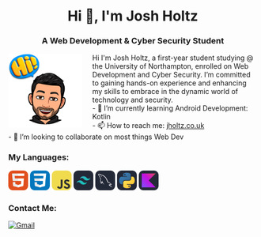 <!-- TOP IMG -->
<!--<img src="code.jpg" style="height: 40vh; width: 100vw;" alt="Code Image">-->

<!--WELCOME-->
<h1 align='center'>Hi 👋, I'm Josh Holtz</h1>
<h3 align='center'>A Web Development & Cyber Security Student</h3>    

<img align="left" src="original-6F2018C6-E372-4B90-B8D2-45F3F07D3251.jpeg" alt='welcomeImg' width="150" height="150" style="margin-right: 20px;"/>

<!--ABOUT-->
<p>
  <div margin-to= 1em; margin-bottom= 1em>
    Hi I'm Josh Holtz, a first-year student studying @ the University of Northampton, enrolled on Web Development and Cyber Security. I’m committed to gaining hands-on experience and enhancing my skills to embrace in the dynamic world of technology and security.
  </div>

  <div>
  - 🌱 I’m currently learning Android Development: Kotlin<br>
  - 📫 How to reach me: <a href="http://www.jholtz.co.uk" target="_blank">jholtz.co.uk</a><br>
  - 👯 I’m looking to collaborate on most things Web Dev

  </div>
</p>

<!-- CODE LANGS -->
<h3>My Languages: </h3>
<p align="left"> 
  <img src="HTML.svg" width="40" height="40" alt="HTML Logo" />
  <img src="CSS.svg" width="40" height="40" alt="CSS Logo" />
  <img src="JavaScript.svg" width="40" height="40" alt="JS Logo" />
  <img src="TailwindCSS-Dark.svg" width="40" height="40" alt="Tailwind Logo" />
  <img src="MySQL-Dark.svg" width="40" height="40" alt="SQL Logo" />
  <img src="Python-Dark.svg" width="40" height="40" alt="SQL Logo" />
  <img src="Kotlin-Dark.svg" width="40" height="40" alt="SQL Logo" />

</p>

<h3>Contact Me: </h3>
<a href="mailto:contact@jholtz.com">
    <img src="https://img.shields.io/badge/Gmail-D14836?style=for-the-badge&logo=gmail&logoColor=white" alt="Gmail">
</a>
<!--
<h3 align="left">Connect with me:</h3>
<p align="left">
<a href="https://linkedin.com/in/joshua holtz" target="blank"><img align="center" src="https://raw.githubusercontent.com/rahuldkjain/github-profile-readme-generator/master/src/images/icons/Social/linked-in-alt.svg" alt="joshua holtz" height="30" width="40" /></a>
</p>
-->


<!--
**JoshHoltz/JoshHoltz** is a ✨ _special_ ✨ repository because its `README.md` (this file) appears on your GitHub profile.

Here are some ideas to get you started:

- 🔭 I’m currently working on ...
- 🌱 I’m currently learning ...
- 👯 I’m looking to collaborate on ...
- 🤔 I’m looking for help with ...
- 💬 Ask me about ...
- 📫 How to reach me: ...
- 😄 Pronouns: ...
- ⚡ Fun fact: ...
-->
